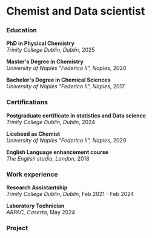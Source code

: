 # Chemist and Data scientist

### Education

**PhD in Physical Chemistry**  
_Trinity College Dublin, Dublin_, 2025 

**Master's Degree in Chemistry**  
_University of Naples "Federico II", Naples_, 2020

**Bachelor's Degree in Chemical Sciences**  
_University of Naples "Federico II", Naples_, 2017

### Certifications
**Postgraduate certificate in statistics and Data science**  
_Trinity College Dublin, Dublin_, 2024

**Licebsed as Chemist**  
_University of Naples "Federico II", Naples_, 2020

**English Language enhancement course**  
_The English studio, London_, 2018


### Work experience

**Research Assistantship**  
_Trinity College Dublin, Dublin_, Feb 2021 - Feb 2024

**Laboratory Technician**  
_ARPAC, Caserta_, May 2024

### Project
